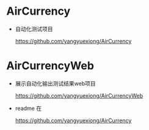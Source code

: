 # AirCurrency
* 自动化测试项目

    https://github.com/yangyuexiong/AirCurrency

# AirCurrencyWeb
* 展示自动化输出测试结果web项目

    https://github.com/yangyuexiong/AirCurrencyWeb


* readme 在

    https://github.com/yangyuexiong/AirCurrency
